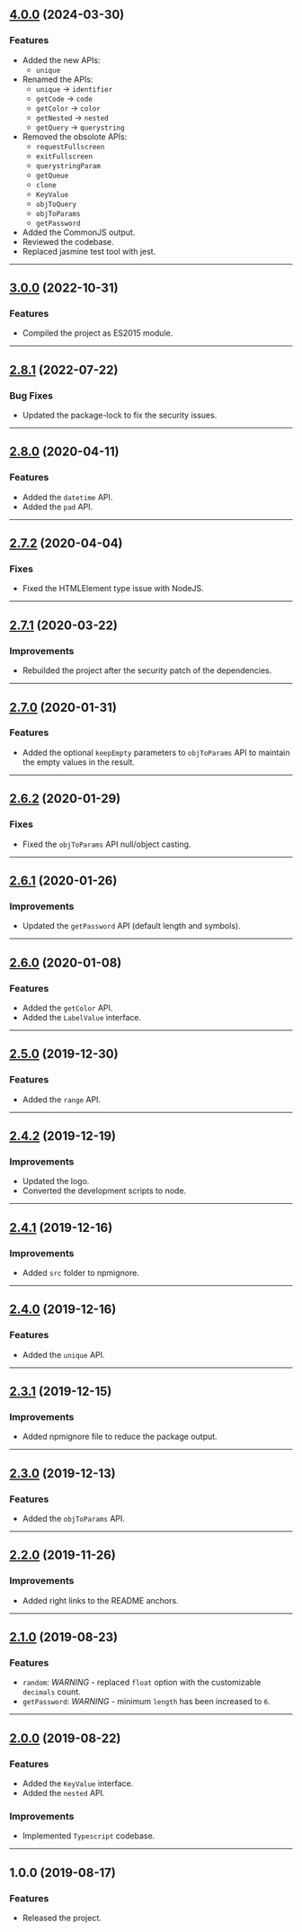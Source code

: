 <a name="4.0.0"></a>

## [4.0.0](https://github.com/zosma180/jackknife/compare/3.8.0...4.0.0) (2024-03-30)

### Features

- Added the new APIs:
    - `unique`
- Renamed the APIs:
    - `unique` -> `identifier`
    - `getCode` -> `code`
    - `getColor` -> `color`
    - `getNested` -> `nested`
    - `getQuery` -> `querystring`
- Removed the obsolote APIs:
    - `requestFullscreen`
    - `exitFullscreen`
    - `querystringParam`
    - `getQueue`
    - `clone`
    - `KeyValue`
    - `objToQuery`
    - `objToParams`
    - `getPassword`
- Added the CommonJS output.
- Reviewed the codebase.
- Replaced jasmine test tool with jest.

---

<a name="3.0.0"></a>

## [3.0.0](https://github.com/zosma180/jackknife/compare/2.8.1...3.0.0) (2022-10-31)

### Features

- Compiled the project as ES2015 module.

---

<a name="2.8.1"></a>

## [2.8.1](https://github.com/zosma180/jackknife/compare/2.8.0...2.8.1) (2022-07-22)

### Bug Fixes

- Updated the package-lock to fix the security issues.

---

<a name="2.8.0"></a>

## [2.8.0](https://github.com/zosma180/jackknife/compare/2.7.2...2.8.0) (2020-04-11)

### Features

* Added the `datetime` API.
* Added the `pad` API.

---

<a name="2.7.2"></a>

## [2.7.2](https://github.com/zosma180/jackknife/compare/2.7.1...2.7.2) (2020-04-04)

### Fixes

* Fixed the HTMLElement type issue with NodeJS.

---

<a name="2.7.1"></a>

## [2.7.1](https://github.com/zosma180/jackknife/compare/2.7.0...2.7.1) (2020-03-22)

### Improvements

* Rebuilded the project after the security patch of the dependencies.

---

<a name="2.7.0"></a>

## [2.7.0](https://github.com/zosma180/jackknife/compare/2.6.2...2.7.0) (2020-01-31)

### Features

* Added the optional `keepEmpty` parameters to `objToParams` API to maintain the empty values in the result.

---

<a name="2.6.2"></a>

## [2.6.2](https://github.com/zosma180/jackknife/compare/2.6.1...2.6.2) (2020-01-29)

### Fixes

* Fixed the `objToParams` API null/object casting.

---

<a name="2.6.1"></a>

## [2.6.1](https://github.com/zosma180/jackknife/compare/2.6.0...2.6.1) (2020-01-26)

### Improvements

* Updated the `getPassword` API (default length and symbols).

---

<a name="2.6.0"></a>

## [2.6.0](https://github.com/zosma180/jackknife/compare/2.5.0...2.6.0) (2020-01-08)

### Features

* Added the `getColor` API.
* Added the `LabelValue` interface.

---

<a name="2.5.0"></a>

## [2.5.0](https://github.com/zosma180/jackknife/compare/2.4.2...2.5.0) (2019-12-30)

### Features

* Added the `range` API.

---

<a name="2.4.2"></a>

## [2.4.2](https://github.com/zosma180/jackknife/compare/2.4.1...2.4.2) (2019-12-19)

### Improvements

* Updated the logo.
* Converted the development scripts to node.

---

<a name="2.4.1"></a>

## [2.4.1](https://github.com/zosma180/jackknife/compare/2.4.0...2.4.1) (2019-12-16)

### Improvements

* Added `src` folder to npmignore.

---

<a name="2.4.0"></a>

## [2.4.0](https://github.com/zosma180/jackknife/compare/2.3.1...2.4.0) (2019-12-16)

### Features

* Added the `unique` API.

---

<a name="2.3.1"></a>

## [2.3.1](https://github.com/zosma180/jackknife/compare/2.3.0...2.3.1) (2019-12-15)

### Improvements

* Added npmignore file to reduce the package output.

---

<a name="2.3.0"></a>

## [2.3.0](https://github.com/zosma180/jackknife/compare/2.2.0...2.3.0) (2019-12-13)

### Features

* Added the `objToParams` API.

---

<a name="2.2.0"></a>

## [2.2.0](https://github.com/zosma180/jackknife/compare/2.1.0...2.2.0) (2019-11-26)

### Improvements

* Added right links to the README anchors.

---

<a name="2.1.0"></a>

## [2.1.0](https://github.com/zosma180/jackknife/compare/2.0.0...2.1.0) (2019-08-23)

### Features

* `random`: *WARNING* - replaced `float` option with the customizable `decimals` count.
* `getPassword`: *WARNING* - minimum `length` has been increased to `6`.

---

<a name="2.0.0"></a>

## [2.0.0](https://github.com/zosma180/jackknife/compare/1.0.0...2.0.0) (2019-08-22)

### Features

* Added the `KeyValue` interface.
* Added the `nested` API.

### Improvements

* Implemented `Typescript` codebase.

---

<a name="1.0.0"></a>

## 1.0.0 (2019-08-17)

### Features

* Released the project.